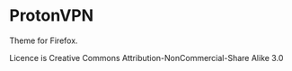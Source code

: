 # ProtonVPN

Theme for Firefox.

Licence is Creative Commons Attribution-NonCommercial-Share Alike 3.0
